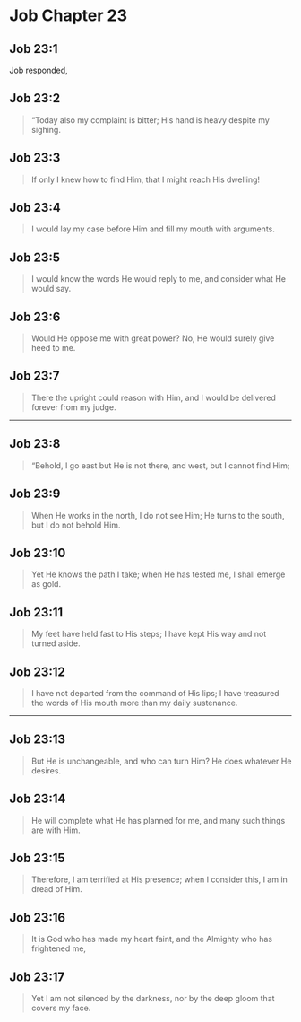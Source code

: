 # Job Chapter 23

## Job 23:1

Job responded,

## Job 23:2

> “Today also my complaint is bitter;
> His hand is heavy despite my sighing.

## Job 23:3

> If only I knew how to find Him,
> that I might reach His dwelling!

## Job 23:4

> I would lay my case before Him
> and fill my mouth with arguments.

## Job 23:5

> I would know the words He would reply to me,
> and consider what He would say.

## Job 23:6

> Would He oppose me with great power?
> No, He would surely give heed to me.

## Job 23:7

> There the upright could reason with Him,
> and I would be delivered forever from my judge.

---

## Job 23:8

> “Behold, I go east but He is not there,
> and west, but I cannot find Him;

## Job 23:9

> When He works in the north, I do not see Him;
> He turns to the south, but I do not behold Him.

## Job 23:10

> Yet He knows the path I take;
> when He has tested me, I shall emerge as gold.

## Job 23:11

> My feet have held fast to His steps; I have kept His way and not turned aside.

## Job 23:12

> I have not departed from the command of His lips;
> I have treasured the words of His mouth more than my daily sustenance.

---

## Job 23:13

> But He is unchangeable, and who can turn Him?
> He does whatever He desires.

## Job 23:14

> He will complete what He has planned for me,
> and many such things are with Him.

## Job 23:15

> Therefore, I am terrified at His presence;
> when I consider this, I am in dread of Him.

## Job 23:16

> It is God who has made my heart faint,
> and the Almighty who has frightened me,

## Job 23:17

> Yet I am not silenced by the darkness,
> nor by the deep gloom that covers my face.
